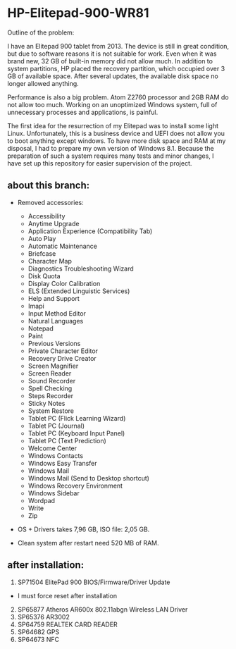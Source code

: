 # HP-Elitepad-900-WR81

Outline of the problem:

I have an Elitepad 900 tablet from 2013. The device is still in great condition, but due to software reasons it is not suitable for work. Even when it was brand new, 32 GB of built-in memory did not allow much. In addition to system partitions, HP placed the recovery partition, which occupied over 3 GB of available space. After several updates, the available disk space no longer allowed anything.

Performance is also a big problem. Atom Z2760 processor and 2GB RAM do not allow too much. Working on an unoptimized Windows system, full of unnecessary processes and applications, is painful.

The first idea for the resurrection of my Elitepad was to install some light Linux. Unfortunately, this is a business device and UEFI does not allow you to boot anything except windows. To have more disk space and RAM at my disposal, I had to prepare my own version of Windows 8.1. Because the preparation of such a system requires many tests and minor changes, I have set up this repository for easier supervision of the project.

## about this branch:

* Removed accessories:
  * Accessibility 
  * Anytime Upgrade 
  * Application Experience (Compatibility Tab) 
  * Auto Play 
  * Automatic Maintenance 
  * Briefcase 
  * Character Map 
  * Diagnostics Troubleshooting Wizard 
  * Disk Quota 
  * Display Color Calibration 
  * ELS (Extended Linguistic Services) 
  * Help and Support 
  * Imapi 
  * Input Method Editor 
  * Natural Languages 
  * Notepad 
  * Paint 
  * Previous Versions 
  * Private Character Editor 
  * Recovery Drive Creator 
  * Screen Magnifier 
  * Screen Reader 
  * Sound Recorder 
  * Spell Checking 
  * Steps Recorder 
  * Sticky Notes 
  * System Restore 
  * Tablet PC (Flick Learning Wizard) 
  * Tablet PC (Journal) 
  * Tablet PC (Keyboard Input Panel) 
  * Tablet PC (Text Prediction) 
  * Welcome Center 
  * Windows Contacts 
  * Windows Easy Transfer 
  * Windows Mail 
  * Windows Mail (Send to Desktop shortcut) 
  * Windows Recovery Environment 
  * Windows Sidebar 
  * Wordpad 
  * Write 
  * Zip 
  
* OS + Drivers takes 7,96 GB, ISO file: 2,05 GB.
* Clean system after restart need 520 MB of RAM.

## after installation:

1. SP71504 ElitePad 900 BIOS/Firmware/Driver Update
  * I must force reset after installation
2. SP65877 Atheros AR600x 802.11abgn Wireless LAN Driver
3. SP65376 AR3002
4. SP64759 REALTEK CARD READER
5. SP64682 GPS
6. SP64673 NFC

